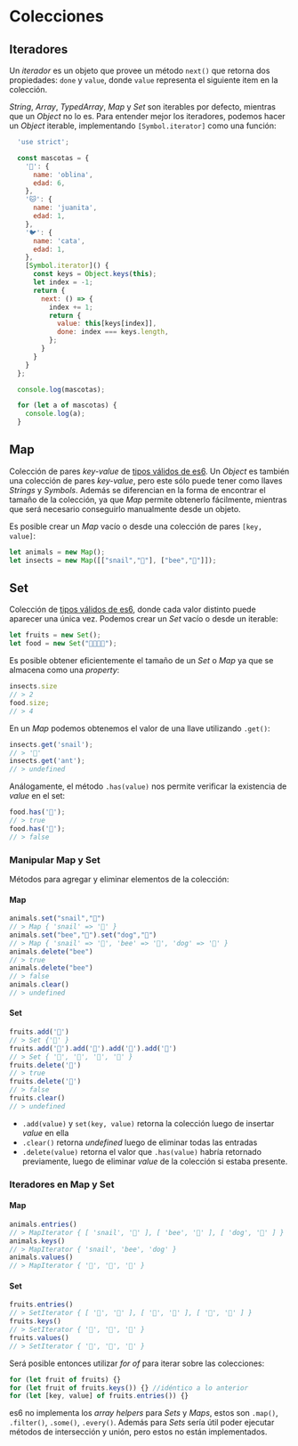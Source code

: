 # Colecciones

## Iteradores
Un *iterador* es un objeto que provee un método `next()` que retorna dos propiedades: `done` y `value`, donde `value` representa el siguiente item en la colección.

*String*, *Array*, *TypedArray*, *Map* y *Set* son iterables por defecto, mientras que un *Object* no lo es. Para entender mejor los iteradores, podemos hacer un *Object* iterable, implementando  `[Symbol.iterator]` como una función:

```javascript
  'use strict';

  const mascotas = {
    '🐶': {
      name: 'oblina',
      edad: 6,
    },
    '🐱': {
      name: 'juanita',
      edad: 1,
    },
    '🐦': {
      name: 'cata',
      edad: 1,
    },
    [Symbol.iterator]() {
      const keys = Object.keys(this);
      let index = -1;
      return {
        next: () => {
          index += 1;
          return {
            value: this[keys[index]],
            done: index === keys.length,
          };
        }
      }
    }
  };

  console.log(mascotas);

  for (let a of mascotas) {
    console.log(a);
  }
```
## Map
Colección de pares *key-value* de [tipos válidos de es6](http://www.ecma-international.org/ecma-262/6.0/#sec-ecmascript-language-types). Un *Object* es también una colección de pares *key-value*, pero este sólo puede tener como llaves *Strings* y *Symbols*. Además se diferencian en la forma de encontrar el tamaño de la colección, ya que *Map* permite obtenerlo fácilmente, mientras que será necesario conseguirlo manualmente desde un objeto.

Es posible crear un *Map* vacío o desde una colección de pares `[key, value]`:
```javascript
let animals = new Map();
let insects = new Map([["snail","🐌"], ["bee","🐝"]]);
```

## Set
Colección de [tipos válidos de es6](http://www.ecma-international.org/ecma-262/6.0/#sec-ecmascript-language-types), donde cada valor distinto puede aparecer una única vez. Podemos crear un *Set* vacío o desde un iterable:

```javascript
let fruits = new Set();
let food = new Set("🌽🍯🧀🍅");
```

Es posible obtener eficientemente el tamaño de un *Set* o *Map* ya que se almacena como una *property*:

```javascript
insects.size
// > 2
food.size;
// > 4
```

En un *Map* podemos obtenemos el valor de una llave utilizando `.get()`:
```javascript
insects.get('snail');
// > '🐌'
insects.get('ant');
// > undefined
```

Análogamente, el método `.has(value)` nos permite verificar la existencia de *value* en el set:
```javascript
food.has('🧀');
// > true
food.has('🍫');
// > false
```

### Manipular Map y Set
Métodos para agregar y eliminar elementos de la colección:


#### Map
```javascript
animals.set("snail","🐌")
// > Map { 'snail' => '🐌' }
animals.set("bee","🐝").set("dog","🐶")
// > Map { 'snail' => '🐌', 'bee' => '🐝', 'dog' => '🐶' }
animals.delete("bee")
// > true
animals.delete("bee")
// > false
animals.clear()
// > undefined
```

#### Set
```javascript
fruits.add('🍌')
// > Set {'🍌' }
fruits.add('🍌').add('🍒').add('🍑').add('🍍')
// > Set { '🍌', '🍒', '🍑', '🍍' }
fruits.delete('🍌')
// > true
fruits.delete('🍌')
// > false
fruits.clear()
// > undefined
```
* `.add(value)` y `set(key, value)` retorna la colección luego de insertar *value* en ella
* `.clear()` retorna *undefined* luego de eliminar todas las entradas
* `.delete(value)` retorna el valor que `.has(value)` habría retornado previamente, luego de eliminar *value* de la colección si estaba presente.

### Iteradores en Map y Set

#### Map
```javascript
animals.entries()
// > MapIterator { [ 'snail', '🐌' ], [ 'bee', '🐝' ], [ 'dog', '🐶' ] }
animals.keys()
// > MapIterator { 'snail', 'bee', 'dog' }
animals.values()
// > MapIterator { '🐌', '🐝', '🐶' }
```
#### Set
```javascript
fruits.entries()
// > SetIterator { [ '🍒', '🍒' ], [ '🍑', '🍑' ], [ '🍍', '🍍' ] }
fruits.keys()
// > SetIterator { '🍒', '🍑', '🍍' }
fruits.values()
// > SetIterator { '🍒', '🍑', '🍍' }
```

Será posible entonces utilizar *for of* para iterar sobre las colecciones:
```javascript
for (let fruit of fruits) {}
for (let fruit of fruits.keys()) {} //idéntico a lo anterior
for (let [key, value] of fruits.entries()) {}
```

es6 no implementa los *array helpers* para *Sets* y *Maps*, estos son `.map()`, `.filter()`, `.some()`, `.every()`.
Además para *Sets* sería útil poder ejecutar métodos de intersección y unión, pero estos no están implementados.
